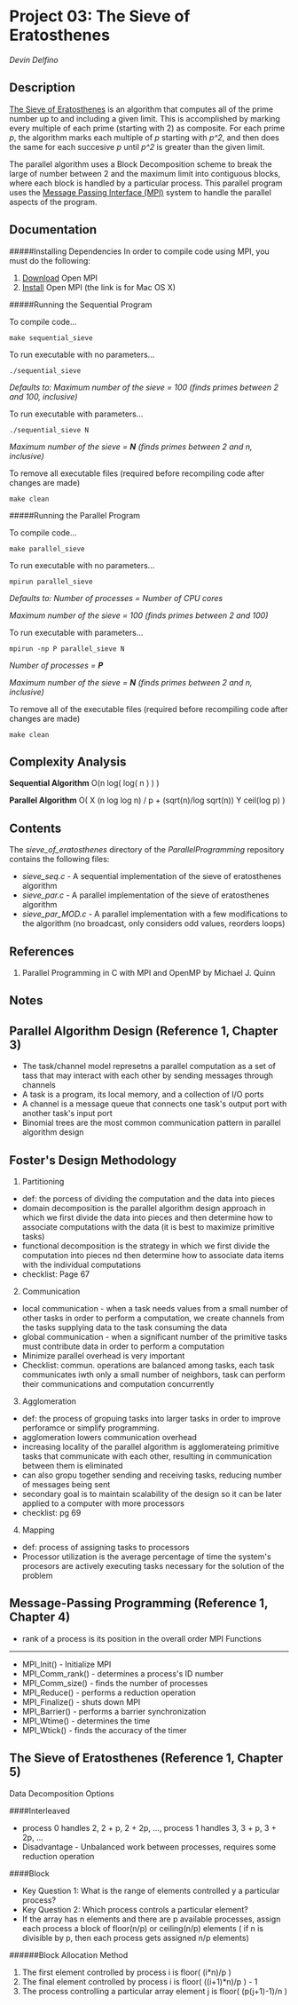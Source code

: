 Project 03: The Sieve of Eratosthenes
=====================================
*Devin Delfino*

Description
-----------
[The Sieve of Eratosthenes](http://en.wikipedia.org/wiki/Sieve_of_Eratosthenes) is an algorithm that computes all of the prime number up to and including a given limit. This is accomplished by marking every multiple of each prime (starting with 2) as composite. For each prime *p*, the algorithm marks each multiple of *p* starting with *p^2*, and then does the same for each succesive *p* until *p^2* is greater than the given limit.

The parallel algorithm uses a Block Decomposition scheme to break the large of number between 2 and the maximum limit into contiguous blocks, where each block is handled by a particular process. This parallel program uses the [Message Passing Interface (MPI)](http://en.wikipedia.org/wiki/Message_Passing_Interface) system to handle the parallel aspects of the program.

Documentation
-------------

#####Installing Dependencies
In order to compile code using MPI, you must do the following:

1. [Download](http://www.open-mpi.org/software/ompi/v1.8/) Open MPI
2. [Install](https://wiki.helsinki.fi/display/HUGG/Installing+Open+MPI+on+Mac+OS+X) Open MPI (the link is for Mac OS X)


#####Running the Sequential Program

To compile code...

	make sequential_sieve

To run executable with no parameters...
		     
	./sequential_sieve

*Defaults to:*
*Maximum number of the sieve = 100 (finds primes between 2 and 100, inclusive)*

To run executable with parameters...
		     
	./sequential_sieve N

*Maximum number of the sieve = __N__ (finds primes between 2 and n, inclusive)*

To remove all executable files (required before recompiling code after changes are made)

	make clean

#####Running the Parallel Program

To compile code...

	make parallel_sieve

To run executable with no parameters...

	mpirun parallel_sieve 

*Defaults to:*
*Number of processes = Number of CPU cores*

*Maximum number of the sieve = 100 (finds primes between 2 and 100)*

To run executable with parameters...
		     
	mpirun -np P parallel_sieve N

*Number of processes = __P__*

*Maximum number of the sieve = __N__ (finds primes between 2 and n, inclusive)*

To remove all of the executable files (required before recompiling code after changes are made)

	make clean

Complexity Analysis
-------------------
__Sequential Algorithm__
O(n log( log( n ) ) )

__Parallel Algorithm__
O( X (n log log n) / p + (sqrt(n)/log sqrt(n)) Y ceil(log p) )

Contents
--------
The *sieve_of_eratosthenes* directory of the *ParallelProgramming* repository contains the following files:

* *sieve_seq.c* - A sequential implementation of the sieve of eratosthenes algorithm
* *sieve_par.c* - A parallel implementation of the sieve of eratosthenes algorithm
* *sieve_par_MOD.c* - A parallel implementation with a few modifications to the algorithm (no broadcast, only considers odd values, reorders loops)

References
----------
1. Parallel Programming in C with MPI and OpenMP by Michael J. Quinn


Notes
-----

Parallel Algorithm Design (Reference 1, Chapter 3)
--------------------------------------------------
* The task/channel model represetns a parallel computation as a set of tass that may interact with each other by sending messages through channels
* A task is a program, its local memory, and a collection of I/O ports
* A channel is a message queue that connects one task's output port with another task's input port
* Binomial trees are the most common communication pattern in parallel algorithm design

Foster's Design Methodology
-------------------

1. Partitioning

* def: the porcess of dividing the computation and the data into pieces
* domain decomposition is the parallel algorithm design approach in which we first divide the data into pieces and then determine how to associate computations with the data (it is best to maximize primitive tasks)
* functional decomposition is the strategy in which we first divide the computation into pieces nd then determine how to associate data items with the individual computations
* checklist: Page 67
 
2. Communication

* local communication - when a task needs values from a small number of other tasks in order to perform a computation, we create channels from the tasks supplying data to the task consuming the data
* global communication - when a significant number of the primitive tasks must contribute data in order to perform a computation
* Minimize parallel overhead is very important
* Checklist: commun. operations are balanced among tasks, each task communicates iwth only a small number of neighbors, task can perform their communications and computation concurrently

3. Agglomeration

* def: the process of gropuing tasks into larger tasks in order to improve perforamce or simplify programming. 
* agglomeration lowers communication overhead
* increasing locality of the parallel algorithm is agglomerateing primitive tasks that communicate with each other, resulting in communication between them is eliminated
* can also gropu together sending and receiving tasks, reducing number of messages being sent
* secondary goal is to maintain scalability of the design so it can be later applied to a computer with more processors
* checklist: pg 69

4. Mapping

* def: process of assigning tasks to processors
* Processor utilization is the average percentage of time the system's procesors are actively executing tasks necessary for the solution of the problem

Message-Passing Programming (Reference 1, Chapter 4)
--------------------------------------------------
* rank of a process is its position in the overall order
MPI Functions
-------------
* MPI_Init() - Initialize MPI
* MPI_Comm_rank() - determines a process's ID number
* MPI_Comm_size() - finds the number of processes
* MPI_Reduce() - performs a reduction operation
* MPI_Finalize() - shuts down MPI
* MPI_Barrier() - performs a barrier synchronization
* MPI_Wtime() - determines the time
* MPI_Wtick() - finds the accuracy of the timer

The Sieve of Eratosthenes (Reference 1, Chapter 5)
--------------------------------------------------
Data Decomposition Options

####Interleaved

* process 0 handles 2, 2 + p, 2 + 2p, ..., process 1 handles 3, 3 + p, 3 + 2p, ...
* Disadvantage - Unbalanced work between processes, requires some reduction operation

####Block

* Key Question 1: What is the range of elements controlled y a particular process?
* Key Question 2: Which process controls a particular element?
* If the array has n elements and there are p available processes, assign each process a block of floor(n/p) or ceiling(n/p) elements ( if n is divisible by p, then each process gets assigned n/p elements)

######Block Allocation Method

1. The first element controlled by process i is floor( (i*n)/p ) 
2. The final element controlled by process i is floor( ((i+1)*n)/p ) - 1
3. The process controlling a particular array element j is floor( (p(j+1)-1)/n )